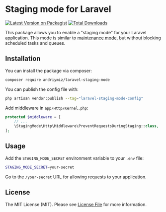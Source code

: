 # Staging mode for Laravel

[![Latest Version on Packagist](https://img.shields.io/packagist/v/andriymiz/staging-mode.svg?style=flat-square)](https://packagist.org/packages/andriymiz/staging-mode)
[![Total Downloads](https://img.shields.io/packagist/dt/andriymiz/staging-mode.svg?style=flat-square)](https://packagist.org/packages/andriymiz/staging-mode)

This package allows you to enable a "staging mode" for your Laravel application. This mode is similar to [maintenance mode](https://laravel.com/docs/10.x/configuration#maintenance-mode), but without blocking scheduled tasks and queues.

## Installation

You can install the package via composer:

```bash
composer require andriymiz/laravel-staging-mode
```

You can publish the config file with:
```bash
php artisan vendor:publish --tag="laravel-staging-mode-config"
```

Add middleware in `app/Http/Kernel.php`:
```php
protected $middleware = [
    // ...
    \StagingMode\Http\Middleware\PreventRequestsDuringStaging::class,
];
```

## Usage

Add the `STAGING_MODE_SECRET` environment variable to your `.env` file:
```bash
STAGING_MODE_SECRET=your-secret
```

Go to the `/your-secret` URL for allowing requests to your application.

## License

The MIT License (MIT). Please see [License File](LICENSE.md) for more information.
